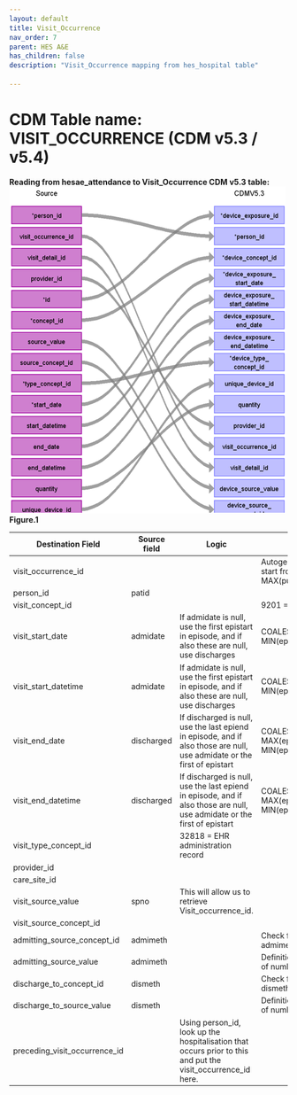 ```yaml
---
layout: default
title: Visit_Occurrence
nav_order: 7
parent: HES A&E
has_children: false
description: "Visit_Occurrence mapping from hes_hospital table"

---
```



# CDM Table name: VISIT_OCCURRENCE (CDM v5.3 / v5.4)

**Reading from hesae_attendance to Visit_Occurrence CDM v5.3 table:**
![](images/image6.png)
**Figure.1**

| Destination Field | Source field | Logic | Comment field |
| --- | --- | --- | --- |
| visit_occurrence_id |  |  | Autogenerate: if table is empty, start from MAX(public.visit_occurrence)+1  |
| person_id | patid |  |  |
| visit_concept_id |  |  | 9201 = Inpatient visit |
| visit_start_date | admidate |  If admidate is null, use the first epistart in episode, and if also these are null, use discharges| COALESCE(admidate, MIN(epistart), discharged) |
| visit_start_datetime | admidate  | If admidate is null, use the first epistart in episode, and if also these are null, use discharges | COALESCE(admidate, MIN(epistart), discharged) |
| visit_end_date | discharged | If discharged is null, use the last epiend in episode, and if also those are null, use admidate or the first of epistart | COALESCE(discharged, MAX(epiend), admidate, MIN(epistart)) |
| visit_end_datetime | discharged |If discharged is null, use the last epiend in episode, and if also those are null, use admidate or the first of epistart| COALESCE(discharged, MAX(epiend), admidate, MIN(epistart)) |
| visit_type_concept_id |  | 32818 = EHR administration record |  |
| provider_id | | |  |
| care_site_id | | |  |
| visit_source_value | spno | This will allow us to retrieve Visit_occurrence_id. |  |
| visit_source_concept_id |  |  |  |
| admitting_source_concept_id | admimeth |  | Check for OMOP codes from admimeth |
| admitting_source_value | admimeth |  | Definition to be added instead of number |
| discharge_to_concept_id | dismeth |  | Check for OMOP codes from dismeth |
| discharge_to_source_value | dismeth |  | Definition to be added instead of number |
| preceding_visit_occurrence_id |  | Using person_id, look up the hospitalisation that occurs prior to this and put the visit_occurrence_id here. |  |